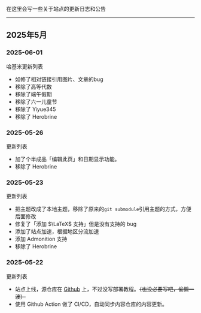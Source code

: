 在这里会写一些关于站点的更新日志和公告

---

## 2025年5月

### 2025-06-01

哈基米更新列表

- 如修了相对链接引用图片、文章的bug
- 移除了高等代数
- 移除了端午假期
- 移除了六一儿童节
- 移除了 Yiyue345
- 移除了 Herobrine

### 2025-05-26

更新列表

- 加了个半成品「编辑此页」和日期显示功能。
- 移除了 Herobrine

### 2025-05-23

更新列表

- 把主题改成了本地主题，移除了原来的`git submodule`引用主题的方式，方便后面修改
- 修复了「添加 $\LaTeX$ 支持」但是没有支持的 bug
- 添加了站点加速，根据地区分流加速
- 添加 Admonition 支持
- 移除了 Herobrine

### 2025-05-22

更新列表

- 站点上线，源仓库在 [Github](https://github.com/FishCat233/brain-init-gate) 上，不过没写部署教程。~~（也没必要写吧，偷懒一波）~~
- 使用 Github Action 做了 CI/CD，自动同步内容仓库的内容更新。